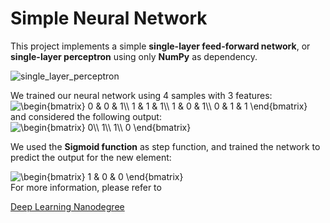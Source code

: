 # Simple Neural Network

This project implements a simple **single-layer feed-forward network**, or **single-layer perceptron** using only **NumPy** as dependency.

![single_layer_perceptron](https://user-images.githubusercontent.com/19690196/29979427-c76ebff8-8f1b-11e7-9f1a-1f1a796a8e90.png)

We trained our neural network using 4 samples with 3 features:
<br/>
<img src="http://latex.codecogs.com/gif.latex?\begin{bmatrix}&space;0&space;&&space;0&space;&&space;1\\&space;1&space;&&space;1&space;&&space;1\\&space;1&space;&&space;0&space;&&space;1\\&space;0&space;&&space;1&space;&&space;1&space;\end{bmatrix}" title="\begin{bmatrix} 0 & 0 & 1\\ 1 & 1 & 1\\ 1 & 0 & 1\\ 0 & 1 & 1 \end{bmatrix}" />
<br/>
and considered the following output:
<br/>
<img src="http://latex.codecogs.com/gif.latex?\begin{bmatrix}&space;0\\&space;1\\&space;1\\&space;0&space;\end{bmatrix}" title="\begin{bmatrix} 0\\ 1\\ 1\\ 0 \end{bmatrix}" />

We used the **Sigmoid function** as step function, and trained the network to predict the output for the new element:

<img src="http://latex.codecogs.com/gif.latex?\begin{bmatrix}&space;1&space;&&space;0&space;&&space;0&space;\end{bmatrix}" title="\begin{bmatrix} 1 & 0 & 0 \end{bmatrix}" />

<br/>
For more information, please refer to 

[Deep Learning Nanodegree](https://classroom.udacity.com/nanodegrees/nd101/parts/808fb7e7-aa95-4ed2-9040-8cabb07dd232/modules/329a736b-1700-43d4-9bf0-753cc461bebc/lessons/c3dd053a-7660-4fc5-8bdc-53301ac7ce51/concepts/9f6f9683-3f44-43a3-9d5b-f30fad2b6127)